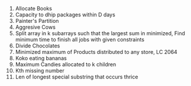 1. Allocate Books
2. Capacity to dhip packages within D days
3. Painter's Partition
4. Aggresive Cows
5. Split array in k subarrays such that the largest sum in minimized,
   Find minimum time to finish all jobs with given constraints
6. Divide Chocolates
7. Minimized maximum of Products distributed to any store, LC 2064
8. Koko eating bananas
9. Maximum Candies allocated to k children
10. Kth missing number
11. Len of longest special substring that occurs thrice 